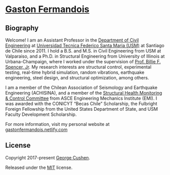 # [Gaston Fermandois](https://gastonfermandois.netlify.com/)

## Biography

Welcome! I am an Assistant Professor in the [Department of Civil Engineering](http://obrasciviles.usm.cl) at [Universidad Tecnica Federico Santa Maria (USM)](https://www.usm.cl) at Santiago de Chile since 2011. I hold a B.S. and M.S. in Civil Engineering from USM at Valparaiso, and a Ph.D. in Structural Engineering from University of Illinois at Urbana-Champaign, where I worked under the supervision of [Prof. Billie F. Spencer, Jr](https://cee.illinois.edu/directory/profile/bfs). My research interests are structural control, experimental testing, real-time hybrid simulation, random vibrations, earthquake engineering, steel design, and structural optimization, among others.

I am a member of the Chilean Association of Seismology and Earthquake Engineering (ACHISINA), and a member of the [Structural Health Monitoring & Control Committee](https://www.asce.org/templates/membership-communities-committee-detail.aspx?committeeid=000000885217) from ASCE Engineering Mechanics Institute (EMI). I was awarded with the CONICYT “Becas Chile” Scholarship, the Fulbright Foreign Fellowship from the United States Department of State, and USM Faculty Development Scholarship.

For more information, visit my personal website at [gastonfermandois.netlify.com](https://gastonfermandois.netlify.com/)

## License

Copyright 2017-present [George Cushen](https://georgecushen.com).

Released under the [MIT](https://github.com/sourcethemes/academic-kickstart/blob/master/LICENSE.md) license.

<!-- [![Analytics](https://ga-beacon.appspot.com/UA-78646709-2/academic-kickstart/readme?pixel)](https://github.com/igrigorik/ga-beacon) -->
